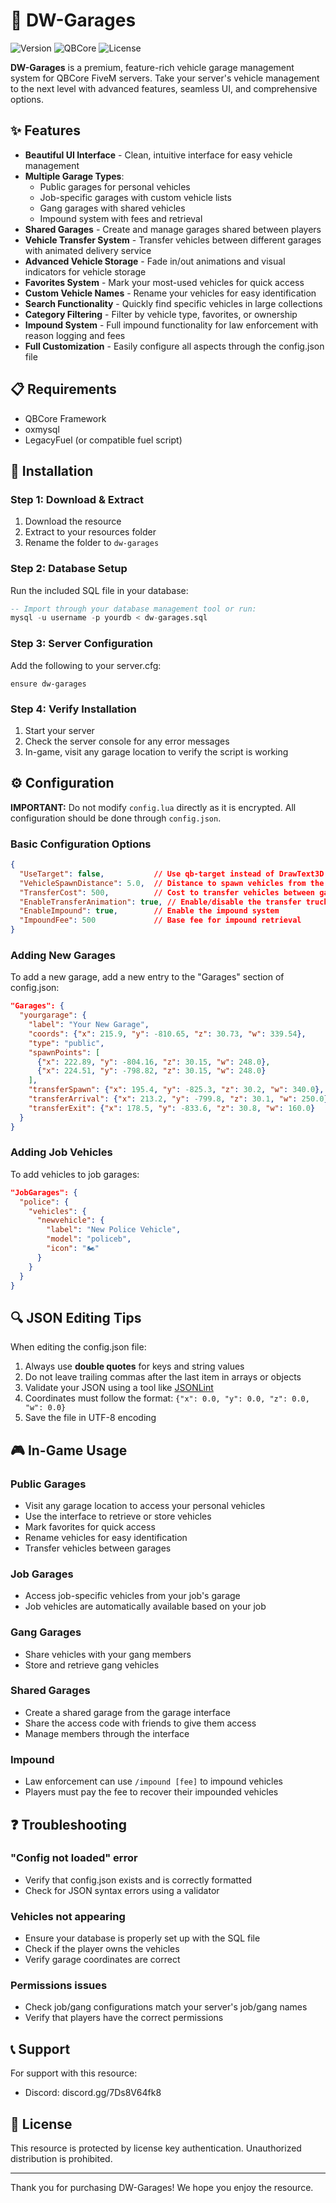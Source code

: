 # 🚗 DW-Garages

![Version](https://img.shields.io/badge/version-1.0.0-blue.svg)
![QBCore](https://img.shields.io/badge/framework-QBCore-red.svg)
![License](https://img.shields.io/badge/license-Commercial-green.svg)

**DW-Garages** is a premium, feature-rich vehicle garage management system for QBCore FiveM servers. Take your server's vehicle management to the next level with advanced features, seamless UI, and comprehensive options.

## ✨ Features

- **Beautiful UI Interface** - Clean, intuitive interface for easy vehicle management
- **Multiple Garage Types**:
  - Public garages for personal vehicles
  - Job-specific garages with custom vehicle lists
  - Gang garages with shared vehicles
  - Impound system with fees and retrieval
- **Shared Garages** - Create and manage garages shared between players
- **Vehicle Transfer System** - Transfer vehicles between different garages with animated delivery service
- **Advanced Vehicle Storage** - Fade in/out animations and visual indicators for vehicle storage
- **Favorites System** - Mark your most-used vehicles for quick access
- **Custom Vehicle Names** - Rename your vehicles for easy identification
- **Search Functionality** - Quickly find specific vehicles in large collections
- **Category Filtering** - Filter by vehicle type, favorites, or ownership
- **Impound System** - Full impound functionality for law enforcement with reason logging and fees
- **Full Customization** - Easily configure all aspects through the config.json file

## 📋 Requirements

- QBCore Framework
- oxmysql
- LegacyFuel (or compatible fuel script)

## 🔧 Installation

### Step 1: Download & Extract
1. Download the resource
2. Extract to your resources folder
3. Rename the folder to `dw-garages`

### Step 2: Database Setup
Run the included SQL file in your database:

```sql
-- Import through your database management tool or run:
mysql -u username -p yourdb < dw-garages.sql
```

### Step 3: Server Configuration
Add the following to your server.cfg:

```
ensure dw-garages
```

### Step 4: Verify Installation
1. Start your server
2. Check the server console for any error messages
3. In-game, visit any garage location to verify the script is working

## ⚙️ Configuration

**IMPORTANT:** Do not modify `config.lua` directly as it is encrypted. All configuration should be done through `config.json`.

### Basic Configuration Options

```json
{
  "UseTarget": false,           // Use qb-target instead of DrawText3D
  "VehicleSpawnDistance": 5.0,  // Distance to spawn vehicles from the garage point
  "TransferCost": 500,          // Cost to transfer vehicles between garages
  "EnableTransferAnimation": true, // Enable/disable the transfer truck animation
  "EnableImpound": true,        // Enable the impound system
  "ImpoundFee": 500             // Base fee for impound retrieval
}
```

### Adding New Garages

To add a new garage, add a new entry to the "Garages" section of config.json:

```json
"Garages": {
  "yourgarage": {
    "label": "Your New Garage",
    "coords": {"x": 215.9, "y": -810.65, "z": 30.73, "w": 339.54},
    "type": "public",
    "spawnPoints": [
      {"x": 222.89, "y": -804.16, "z": 30.15, "w": 248.0},
      {"x": 224.51, "y": -798.82, "z": 30.15, "w": 248.0}
    ],
    "transferSpawn": {"x": 195.4, "y": -825.3, "z": 30.2, "w": 340.0},
    "transferArrival": {"x": 213.2, "y": -799.8, "z": 30.1, "w": 250.0},
    "transferExit": {"x": 178.5, "y": -833.6, "z": 30.8, "w": 160.0}
  }
}
```

### Adding Job Vehicles

To add vehicles to job garages:

```json
"JobGarages": {
  "police": {
    "vehicles": {
      "newvehicle": {
        "label": "New Police Vehicle",
        "model": "policeb",
        "icon": "🏍️"
      }
    }
  }
}
```

## 🔍 JSON Editing Tips

When editing the config.json file:

1. Always use **double quotes** for keys and string values
2. Do not leave trailing commas after the last item in arrays or objects
3. Validate your JSON using a tool like [JSONLint](https://jsonlint.com/)
4. Coordinates must follow the format: `{"x": 0.0, "y": 0.0, "z": 0.0, "w": 0.0}`
5. Save the file in UTF-8 encoding

## 🎮 In-Game Usage

### Public Garages
- Visit any garage location to access your personal vehicles
- Use the interface to retrieve or store vehicles
- Mark favorites for quick access
- Rename vehicles for easy identification
- Transfer vehicles between garages

### Job Garages
- Access job-specific vehicles from your job's garage
- Job vehicles are automatically available based on your job

### Gang Garages
- Share vehicles with your gang members
- Store and retrieve gang vehicles

### Shared Garages
- Create a shared garage from the garage interface
- Share the access code with friends to give them access
- Manage members through the interface

### Impound
- Law enforcement can use `/impound [fee]` to impound vehicles
- Players must pay the fee to recover their impounded vehicles

## ❓ Troubleshooting

### "Config not loaded" error
- Verify that config.json exists and is correctly formatted
- Check for JSON syntax errors using a validator

### Vehicles not appearing
- Ensure your database is properly set up with the SQL file
- Check if the player owns the vehicles
- Verify garage coordinates are correct

### Permissions issues
- Check job/gang configurations match your server's job/gang names
- Verify that players have the correct permissions

## 📞 Support

For support with this resource:
- Discord: discord.gg/7Ds8V64fk8

## 📝 License

This resource is protected by license key authentication. Unauthorized distribution is prohibited.

---

Thank you for purchasing DW-Garages! We hope you enjoy the resource.
